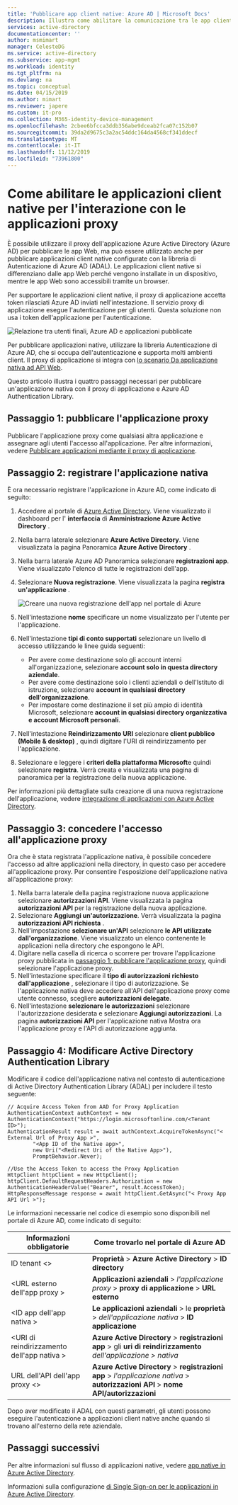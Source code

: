 ```yaml
---
title: 'Pubblicare app client native: Azure AD | Microsoft Docs'
description: Illustra come abilitare la comunicazione tra le app client native e il connettore del proxy di applicazione di Azure AD per consentire l'accesso remoto sicuro alle app locali.
services: active-directory
documentationcenter: ''
author: msmimart
manager: CelesteDG
ms.service: active-directory
ms.subservice: app-mgmt
ms.workload: identity
ms.tgt_pltfrm: na
ms.devlang: na
ms.topic: conceptual
ms.date: 04/15/2019
ms.author: mimart
ms.reviewer: japere
ms.custom: it-pro
ms.collection: M365-identity-device-management
ms.openlocfilehash: 2cbee6bfcca3ddb356abe9dceab2fca07c152b07
ms.sourcegitcommit: 39da2d9675c3a2ac54ddc164da4568cf341ddecf
ms.translationtype: MT
ms.contentlocale: it-IT
ms.lasthandoff: 11/12/2019
ms.locfileid: "73961800"
---
```

# <a name="how-to-enable-native-client-applications-to-interact-with-proxy-applications"></a>Come abilitare le applicazioni client native per l'interazione con le applicazioni proxy

È possibile utilizzare il proxy dell'applicazione Azure Active Directory (Azure AD) per pubblicare le app Web, ma può essere utilizzato anche per pubblicare applicazioni client native configurate con la libreria di Autenticazione di Azure AD (ADAL). Le applicazioni client native si differenziano dalle app Web perché vengono installate in un dispositivo, mentre le app Web sono accessibili tramite un browser.

Per supportare le applicazioni client native, il proxy di applicazione accetta token rilasciati Azure AD inviati nell'intestazione. Il servizio proxy di applicazione esegue l'autenticazione per gli utenti. Questa soluzione non usa i token dell'applicazione per l'autenticazione.

![Relazione tra utenti finali, Azure AD e applicazioni pubblicate](./media/application-proxy-configure-native-client-application/richclientflow.png)

Per pubblicare applicazioni native, utilizzare la libreria Autenticazione di Azure AD, che si occupa dell'autenticazione e supporta molti ambienti client. Il proxy di applicazione si integra con [lo scenario Da applicazione nativa ad API Web](../develop/native-app.md).

Questo articolo illustra i quattro passaggi necessari per pubblicare un'applicazione nativa con il proxy di applicazione e Azure AD Authentication Library.

## <a name="step-1-publish-your-proxy-application"></a>Passaggio 1: pubblicare l'applicazione proxy

Pubblicare l'applicazione proxy come qualsiasi altra applicazione e assegnare agli utenti l'accesso all'applicazione. Per altre informazioni, vedere [Pubblicare applicazioni mediante il proxy di applicazione](application-proxy-add-on-premises-application.md).

## <a name="step-2-register-your-native-application"></a>Passaggio 2: registrare l'applicazione nativa

È ora necessario registrare l'applicazione in Azure AD, come indicato di seguito:

1. Accedere al portale di [Azure Active Directory](https://aad.portal.azure.com/). Viene visualizzato il dashboard per l' **interfaccia** di **Amministrazione Azure Active Directory** .
1. Nella barra laterale selezionare **Azure Active Directory**. Viene visualizzata la pagina Panoramica **Azure Active Directory** .
1. Nella barra laterale Azure AD Panoramica selezionare **registrazioni app**. Viene visualizzato l'elenco di tutte le registrazioni dell'app.
1. Selezionare **Nuova registrazione**. Viene visualizzata la pagina **registra un'applicazione** .

   ![Creare una nuova registrazione dell'app nel portale di Azure](./media/application-proxy-configure-native-client-application/create.png)

1. Nell'intestazione **nome** specificare un nome visualizzato per l'utente per l'applicazione.
1. Nell'intestazione **tipi di conto supportati** selezionare un livello di accesso utilizzando le linee guida seguenti:

   - Per avere come destinazione solo gli account interni all'organizzazione, selezionare **account solo in questa directory aziendale**.
   - Per avere come destinazione solo i clienti aziendali o dell'Istituto di istruzione, selezionare **account in qualsiasi directory dell'organizzazione**.
   - Per impostare come destinazione il set più ampio di identità Microsoft, selezionare **account in qualsiasi directory organizzativa e account Microsoft personali**.

1. Nell'intestazione **Reindirizzamento URI** selezionare **client pubblico (Mobile & desktop)** , quindi digitare l'URI di reindirizzamento per l'applicazione.
1. Selezionare e leggere i **criteri della piattaforma Microsoft**e quindi selezionare **registra**. Verrà creata e visualizzata una pagina di panoramica per la registrazione della nuova applicazione.

Per informazioni più dettagliate sulla creazione di una nuova registrazione dell'applicazione, vedere [integrazione di applicazioni con Azure Active Directory](../develop/quickstart-v1-integrate-apps-with-azure-ad.md).

## <a name="step-3-grant-access-to-your-proxy-application"></a>Passaggio 3: concedere l'accesso all'applicazione proxy

Ora che è stata registrata l'applicazione nativa, è possibile concedere l'accesso ad altre applicazioni nella directory, in questo caso per accedere all'applicazione proxy. Per consentire l'esposizione dell'applicazione nativa all'applicazione proxy:

1. Nella barra laterale della pagina registrazione nuova applicazione selezionare **autorizzazioni API**. Viene visualizzata la pagina **autorizzazioni API** per la registrazione della nuova applicazione.
1. Selezionare **Aggiungi un'autorizzazione**. Verrà visualizzata la pagina **autorizzazioni API richiesta** .
1. Nell'impostazione **selezionare un'API** selezionare **le API utilizzate dall'organizzazione**. Viene visualizzato un elenco contenente le applicazioni nella directory che espongono le API.
1. Digitare nella casella di ricerca o scorrere per trovare l'applicazione proxy pubblicata in [passaggio 1: pubblicare l'applicazione proxy](#step-1-publish-your-proxy-application), quindi selezionare l'applicazione proxy.
1. Nell'intestazione specificare il **tipo di autorizzazioni richiesto dall'applicazione** , selezionare il tipo di autorizzazione. Se l'applicazione nativa deve accedere all'API dell'applicazione proxy come utente connesso, scegliere **autorizzazioni delegate**.
1. Nell'intestazione **selezionare le autorizzazioni** selezionare l'autorizzazione desiderata e selezionare **Aggiungi autorizzazioni**. La pagina **autorizzazioni API** per l'applicazione nativa Mostra ora l'applicazione proxy e l'API di autorizzazione aggiunta.

## <a name="step-4-edit-the-active-directory-authentication-library"></a>Passaggio 4: Modificare Active Directory Authentication Library

Modificare il codice dell'applicazione nativa nel contesto di autenticazione di Active Directory Authentication Library (ADAL) per includere il testo seguente:

```
// Acquire Access Token from AAD for Proxy Application
AuthenticationContext authContext = new AuthenticationContext("https://login.microsoftonline.com/<Tenant ID>");
AuthenticationResult result = await authContext.AcquireTokenAsync("< External Url of Proxy App >",
        "<App ID of the Native app>",
        new Uri("<Redirect Uri of the Native App>"),
        PromptBehavior.Never);

//Use the Access Token to access the Proxy Application
HttpClient httpClient = new HttpClient();
httpClient.DefaultRequestHeaders.Authorization = new AuthenticationHeaderValue("Bearer", result.AccessToken);
HttpResponseMessage response = await httpClient.GetAsync("< Proxy App API Url >");
```

Le informazioni necessarie nel codice di esempio sono disponibili nel portale di Azure AD, come indicato di seguito:

| Informazioni obbligatorie | Come trovarlo nel portale di Azure AD |
| --- | --- |
| ID tenant \<> | **Proprietà** > **Azure Active Directory** > **ID directory** |
| \<URL esterno dell'app proxy > | **Applicazioni aziendali** > *l'applicazione proxy* > **proxy di applicazione** > **URL esterno** |
| \<ID app dell'app nativa > | **Le applicazioni aziendali** > le **proprietà** > *dell'applicazione nativa* > **ID applicazione** |
| \<URI di reindirizzamento dell'app nativa > | **Azure Active Directory** > **registrazioni app** > gli **uri di reindirizzamento** *dell'applicazione > nativa* |
| URL dell'API dell'app proxy \<> | **Azure Active Directory** > **registrazioni app** > *l'applicazione nativa* > **autorizzazioni API** > **nome API/autorizzazioni** |

Dopo aver modificato il ADAL con questi parametri, gli utenti possono eseguire l'autenticazione a applicazioni client native anche quando si trovano all'esterno della rete aziendale.

## <a name="next-steps"></a>Passaggi successivi

Per altre informazioni sul flusso di applicazioni native, vedere [app native in Azure Active Directory](../develop/native-app.md).

Informazioni sulla configurazione [di Single Sign-on per le applicazioni in Azure Active Directory](what-is-single-sign-on.md#choosing-a-single-sign-on-method).
